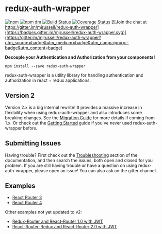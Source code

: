 # redux-auth-wrapper

[![npm](https://img.shields.io/npm/v/redux-auth-wrapper.svg)](https://www.npmjs.com/package/redux-auth-wrapper)
[![npm dm](https://img.shields.io/npm/dm/redux-auth-wrapper.svg)](https://www.npmjs.com/package/redux-auth-wrapper)
[![Build Status](https://travis-ci.org/mjrussell/redux-auth-wrapper.svg?branch=master)](https://travis-ci.org/mjrussell/redux-auth-wrapper)
[![Coverage Status](https://coveralls.io/repos/github/mjrussell/redux-auth-wrapper/badge.svg?branch=master)](https://coveralls.io/github/mjrussell/redux-auth-wrapper?branch=master)
[![Join the chat at https://gitter.im/mjrussell/redux-auth-wrapper](https://badges.gitter.im/mjrussell/redux-auth-wrapper.svg)](https://gitter.im/mjrussell/redux-auth-wrapper?utm_source=badge&utm_medium=badge&utm_campaign=pr-badge&utm_content=badge)

**Decouple your Authentication and Authorization from your components!**

`npm install --save redux-auth-wrapper`

redux-auth-wrapper is a utility library for handling authentication and authorization in react + redux applications.

## Version 2

Version 2.x is a big internal rewrite! It provides a massive increase in flexibility when using redux-auth-wrapper and also introduces some breaking changes. See the [Migration Guide](http://mjrussell.github.io/redux-auth-wrapper/docs/Migrating.html) for more details if coming from 1.x. Or check out the [Getting Started](https://mjrussell.github.io/redux-auth-wrapper/docs/Getting-Started/Overview.html) guide if you've never used redux-auth-wrapper before.

## Submitting Issues

Having trouble? First check out the [Troubleshooting](https://mjrussell.github.io/redux-auth-wrapper/docs/Troubleshooting.html) section of the documentation, and then search the issues, both open and closed for you problem. If you are still having trouble or have a question on using redux-auth-wrapper, please open an issue! You can also ask on the gitter channel.

## Examples
* [React Router 3](https://github.com/mjrussell/redux-auth-wrapper/tree/master/examples/react-router-3)
* [React Router 4](https://github.com/mjrussell/redux-auth-wrapper/tree/master/examples/react-router-4)

Other examples not yet updated to v2:
* [Redux-Router and React-Router 1.0 with JWT](https://github.com/mjrussell/react-redux-jwt-auth-example/tree/auth-wrapper)
* [React-Router-Redux and React-Router 2.0 with JWT](https://github.com/mjrussell/react-redux-jwt-auth-example/tree/react-router-redux)
